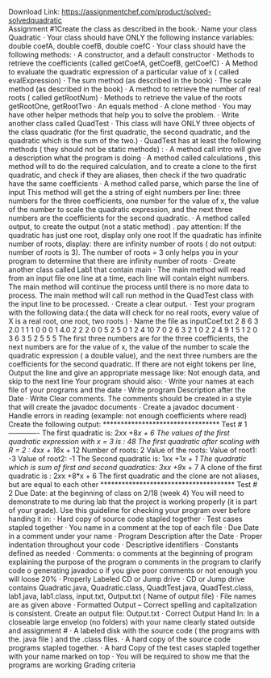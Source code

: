 Download Link: https://assignmentchef.com/product/solved-solvedquadratic
<br>
Assignment #1Create the class as described in the book.· Name your class Quadratic · Your class should have ONLY the following instance variables: double coefA, double coefB, double coefC · Your class should have the following methods: · A constructor, and a default constructor · Methods to retrieve the coefficients (called getCoefA, getCoefB, getCoefC) · A Method to evaluate the quadratic expression of a particular value of x ( called evalExpression) · The sum method (as described in the book) · The scale method (as described in the book) · A method to retrieve the number of real roots ( called getRootNum) · Methods to retrieve the value of the roots getRootOne, getRootTwo · An equals method · A clone method · You may have other helper methods that help you to solve the problem. · Write another class called QuadTest · This class will have ONLY three objects of the class quadratic (for the first quadratic, the second quadratic, and the quadratic which is the sum of the two.) · QuadTest has at least the following methods ( they should not be static methods) : · A method call intro will give a description what the program is doing · A method called calculations , this method will to do the required calculation, and to create a clone to the first quadratic, and check if they are aliases, then check if the two quadratic have the same coefficients · A method called parse, which parse the line of input This method will get the a string of eight numbers per line: three numbers for the three coefficients, one number for the value of x, the value of the number to scale the quadratic expression, and the next three numbers are the coefficients for the second quadratic. · A method called output, to create the output (not a static method) . pay attention: If the quadratic has just one root, display only one root If the quadratic has infinite number of roots, display: there are infinity number of roots ( do not output: number of roots is 3). The number of roots = 3 only helps you in your program to determine that there are infinity number of roots · Create another class called Lab1 that contain main · The main method will read from an input file one line at a time, each line will contain eight numbers. The main method will continue the process until there is no more data to process. The main method will call run method in the QuadTest class with the input line to be processed. · Create a clear output. · Test your program with the following data:( the data will check for no real roots, every value of X is a real root, one root, two roots ) · Name the file as inputCoef.txt 2 8 6 3 2.0 1 1 1 0 0 0 1 4.0 2 2 2 0 0 5 2 5 0 1 2 4 10 7 0 2 6 3 2 1 0 2 2 4 9 1 5 1 2 0 3 6 3 5 2 5 5 5 The first three numbers are for the three coefficients, the next numbers are for the value of x, the value of the number to scale the quadratic expression ( a double value), and the next three numbers are the coefficients for the second quadratic. If there are not eight tokens per line, Output the line and give an appropriate message like: Not enough data, and skip to the next line Your program should also: · Write your names at each file of your programs and the date · Write program Description after the Date · Write Clear comments. The comments should be created in a style that will create the javadoc documents · Create a javadoc document · Handle errors in reading (example: not enough coefficients where read) Create the following output: ********************************* Test # 1 ————- The first quadratic is: 2*x*x +8*x + 6 The values of the first quadratic expression with x = 3 is : 48 The first quadratic after scaling with R = 2 : 4*x*x + 16*x + 12 Number of roots: 2 Value of the roots: Value of root1: -3 Value of root2: -1 The Second quadratic is: 1*x*x +1*x + 1 The quadratic which is sum of first and second quadratics: 3*x*x +9*x + 7 A clone of the first quadratic is : 2*x*x +8*x + 6 The first quadratic and the clone are not aliases, but are equal to each other ************************************** Test # 2 Due Date: at the beginning of class on 2/18 (week 4) You will need to demonstrate to me during lab that the project is working properly (it is part of your grade). Use this guideline for checking your program over before handing it in: · Hard copy of source code stapled together · Test cases stapled together · You name in a comment at the top of each file · Due Date in a comment under your name · Program Description after the Date · Proper indentation throughout your code · Descriptive identifiers · Constants defined as needed · Comments: o comments at the beginning of program explaining the purpose of the program o comments in the program to clarify code o generating javadoc o if you give poor comments or not enough you will loose 20% · Properly Labeled CD or Jump drive · CD or Jump drive contains Quadratic.java, Quadratic.class, QuadtTest.java, QuadTest.class, lab1.java, lab1.class, input.txt, Output.txt ( Name of output file) · File names are as given above · Formatted Output – Correct spelling and capitalization is consistent. Create an output file: Output.txt · Correct Output Hand In: In a closeable large envelop (no folders) with your name clearly stated outside and assignment # · A labeled disk with the source code ( the programs with the. java file ) and the .class files. · A hard copy of the source code programs stapled together. · A hard Copy of the test cases stapled together with your name marked on top · You will be required to show me that the programs are working Grading criteria